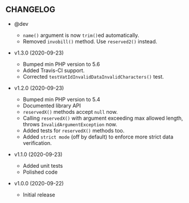 ## CHANGELOG ##

* @dev
  * `name()` argument is now `trim()`ed automatically.
  * Removed `invobill()` method. Use `reserved2()` instead.

* v1.3.0 (2020-09-23)
  * Bumped min PHP version to 5.6
  * Added Travis-CI support.
  * Corrected `testVatIdInvalidDataInvalidCharacters()` test.

* v1.2.0 (2020-09-23)
  * Bumped min PHP version to 5.4
  * Documented library API
  * `reservedX()` methods accept `null` now.
  * Calling `reservedX()` with argument exceeding max allowed length, throws `InvalidArgumentException` now.
  * Added tests for `reservedX()` methods too.
  * Added `strict mode` (off by default) to enforce more strict data verification.

* v1.1.0 (2020-09-23)
  * Added unit tests
  * Polished code

* v1.0.0 (2020-09-22)
  * Initial release
